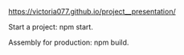 https://victoria077.github.io/project__presentation/


Start a project: npm start.

Assembly for production: npm build.
